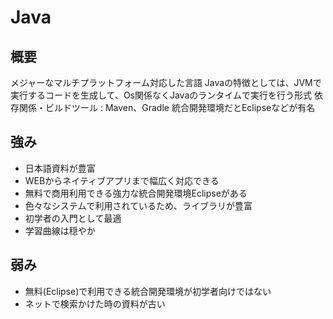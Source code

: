 # Java
## 概要
 メジャーなマルチプラットフォーム対応した言語 
 Javaの特徴としては、JVMで実行するコードを生成して、Os関係なくJavaのランタイムで実行を行う形式
 依存関係・ビルドツール : Maven、Gradle
 統合開発環境だとEclipseなどが有名

## 強み
 - 日本語資料が豊富
 - WEBからネイティブアプリまで幅広く対応できる
 - 無料で商用利用できる強力な統合開発環境Eclipseがある
 - 色々なシステムで利用されているため、ライブラリが豊富
 - 初学者の入門として最適
 - 学習曲線は穏やか

## 弱み
 - 無料(Eclipse)で利用できる統合開発環境が初学者向けではない
 - ネットで検索かけた時の資料が古い
 

